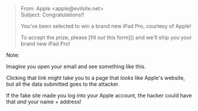 <blockquote class="email">
    <p class="subject">From: Apple &lt;apple@evilsite.net&gt;<br>Subject: Congratulations!!</p>
    <p>You've been selected to win a brand new iPad Pro, courtesy of Apple!</p>
    <p>To accept the prize, please [fill out this form]() and we'll ship you your brand new iPad Pro!</p>
</blockquote>

Note:

Imagine you open your email and see something like this.

Clicking that link might take you to a page that *looks* like Apple's website, but all the data submitted goes to the attacker.

If the fake site made you log into your Apple account, the hacker could have that *and* your name + address!
